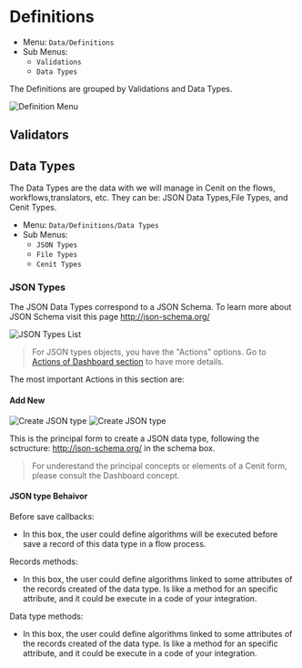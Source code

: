 
# Definitions

- Menu: `Data/Definitions`
- Sub Menus: 
  - `Validations`
  - `Data Types`

The Definitions are grouped by Validations and Data Types.


![Definition Menu](https://user-images.githubusercontent.com/30662690/63291288-3e226a00-c291-11e9-9cda-581e5fe66235.png "Definition Menu")

## Validators


## Data Types

The Data Types are the data with we will manage in Cenit on the flows, workflows,translators, etc. They can be: JSON Data Types,File Types, and Cenit Types.

- Menu: `Data/Definitions/Data Types`
- Sub Menus: 
  - `JSON Types`
  - `File Types`
  - `Cenit Types`


### JSON Types

The JSON Data Types correspond to a JSON Schema. To learn more about JSON Schema visit this page http://json-schema.org/

![JSON Types List](https://user-images.githubusercontent.com/30662690/63291934-9443dd00-c292-11e9-8fdd-8bb7bc964548.jpg "JSON Types List")

>For JSON types objects, you have the "Actions" options. Go to [Actions of Dashboard section](markdown.md) to have more details.

The most important Actions in this section are:

#### Add New

![Create JSON type](https://user-images.githubusercontent.com/30662690/63292137-fe5c8200-c292-11e9-92d1-2d2e1a912a90.png)
![Create JSON type](https://user-images.githubusercontent.com/30662690/63292190-1e8c4100-c293-11e9-93b0-2590d393ee7b.png)

This is the principal form to create a JSON data type, following the sctructure: http://json-schema.org/ in the schema box.

> For underestand the principal concepts or elements of a Cenit form, please consult the Dashboard concept.

#### JSON type Behaivor

Before save callbacks: 
- In this box, the user could define algorithms will be executed before save a record of this data type in a flow process.

Records methods:
- In this box, the user could define algorithms linked to some attributes of the records created of the data type. Is like a method for an specific attribute, and it could be execute in a code of your integration.

Data type methods:
- In this box, the user could define algorithms linked to some attributes of the records created of the data type. Is like a method for an specific attribute, and it could be execute in a code of your integration.


<!-- ### File Types -->
<!-- ### Cenit Types -->
